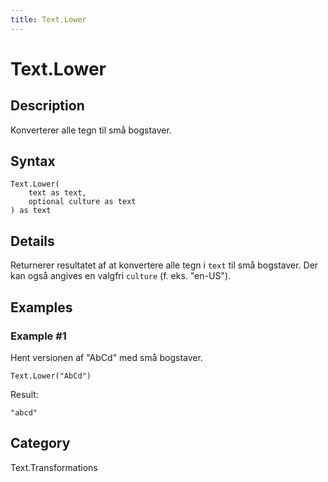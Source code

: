 ```yaml
---
title: Text.Lower
---
```


# Text.Lower


## Description

Konverterer alle tegn til små bogstaver.


## Syntax

```powerquery
Text.Lower(
    text as text,
    optional culture as text
) as text
```


## Details

Returnerer resultatet af at konvertere alle tegn i <code>text</code> til små bogstaver. Der kan også angives en valgfri <code>culture</code> (f. eks. "en-US").


## Examples

### Example #1 
Hent versionen af &#34;AbCd&#34; med små bogstaver.
```powerquery
Text.Lower("AbCd")
```

Result: 
```powerquery
"abcd"
```




## Category
Text.Transformations

